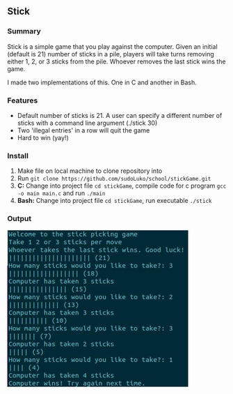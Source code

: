 ## Stick

### Summary

Stick is a simple game that you play against the computer. Given an initial (default is 21) number of sticks in a pile, players will take turns removing either 1, 2, or 3 sticks from the pile. Whoever removes the last stick wins the game.

I made two implementations of this. One in C and another in Bash.

### Features

- Default number of sticks is 21. A user can specify a different number of sticks with a command line argument (./stick 30)
- Two 'illegal entries' in a row will quit the game
- Hard to win (yay!)

### Install
1. Make file on local machine to clone repository into
2. Run `git clone https://github.com/sudoLuko/school/stickGame.git`
3. **C:**
	Change into project file `cd stickGame`, compile code for c program `gcc -o main main.c` and run `./main`
4. **Bash:**
	Change into project file `cd stickGame`, run executable `./stick`

### Output
<img src="../img/stick.jpg">
